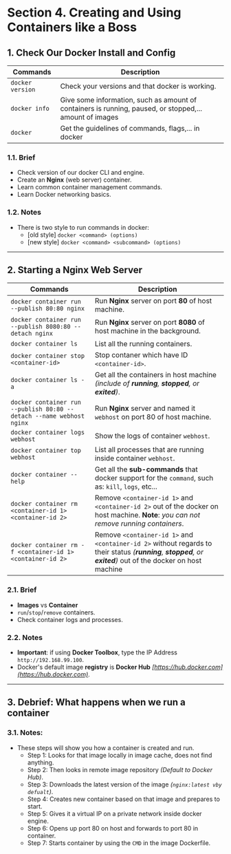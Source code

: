 
# Section 4. Creating and Using Containers like a Boss
## 1. Check Our Docker Install and Config
|Commands|Description|
|-|-|
|`docker version`|Check your versions and that docker is working.|
|`docker info`|Give some information, such as amount of containers is running, paused, or stopped,... amount of images|
|`docker`|Get the guidelines of commands, flags,... in docker|

### 1.1. Brief
* Check version of our docker CLI and engine.
* Create an **Nginx** (web server) container.
* Learn common container management commands.
* Learn Docker networking basics.

### 1.2. Notes
* There is two style to run commands in docker:
  * [old style] `docker <command> (options)`
  * [new style] `docker <command> <subcommand> (options)`

<hr>

## 2. Starting a Nginx Web Server
|Commands|Description|
|-|-|
|`docker container run --publish 80:80 nginx`|Run **Nginx** server on port **80** of host machine.|
|`docker container run --publish 8080:80 --detach nginx`|Run **Nginx** server on port **8080** of host machine in the background.|
|`docker container ls`|List all the running containers.|
|`docker container stop <container-id>`|Stop contaner which have ID `<container-id>`.|
|`docker container ls -a`|Get all the containers in host machine *(include of **running**, **stopped**, or **exited**)*.|
|`docker container run --publish 80:80 --detach --name webhost nginx`|Run **Nginx** server and named it `webhost` on port 80 of host machine.|
|`docker container logs webhost`|Show the logs of container `webhost`.|
|`docker container top webhost`|List all processes that are running inside container `webhost`.|
|`docker container --help`|Get all the **sub-commands** that docker support for the `command`, such as: `kill`, `logs`, etc...|
|`docker container rm <container-id 1> <container-id 2>`|Remove `<container-id 1>` and `<container-id 2>` out of the docker on host machine. **Note**: _you can not remove running containers_.|
|`docker container rm -f <container-id 1> <container-id 2>`|Remove `<container-id 1>` and `<container-id 2>` without regards to their status _(**running**, **stopped**, or **exited**)_ out of the docker on host machine|
### 2.1. Brief
* **Images** vs **Container**
* `run`/`stop`/`remove` containers.
* Check container logs and processes.

### 2.2. Notes
* **Important**: if using **Docker Toolbox**, type the IP Address `http://192.168.99.100`.
* Docker's default image **registry** is **Docker Hub** _[https://hub.docker.com](https://hub.docker.com)_.

<hr>

## 3. Debrief: What happens when we run a container
### 3.1. Notes:
* These steps will show you how a container is created and run.
  * Step 1: Looks for that image locally in image cache, does not find anything.
  * Step 2: Then looks in remote image repository _(Default to Docker Hub)_.
  * Step 3: Downloads the latest version of the image _(`nginx:latest vby defualt`)_.
  * Step 4: Creates new container based on that image and prepares to start.
  * Step 5: Gives it a virtual IP on a private network inside docker engine.
  * Step 6: Opens up port 80 on host and forwards to port 80 in container.
  * Step 7: Starts container by using the `CMD` in the image Dockerfile.